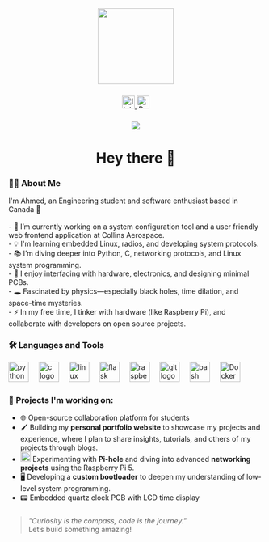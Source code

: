 <div align="center">
  <img height="150" src="https://user-images.githubusercontent.com/74038190/212749447-bfb7e725-6987-49d9-ae85-2015e3e7cc41.gif" />
</div>

###

<div align="center">
  <a href="https://www.linkedin.com/in/ahmed-rashid7721/">
    <img src="https://img.shields.io/static/v1?message=LinkedIn&logo=linkedin&label=&color=0077B5&logoColor=white&labelColor=&style=for-the-badge" height="25" alt="linkedin logo" />
  </a>
  <a href="https://google.com">
    <img src="https://img.shields.io/static/v1?message=Portfolio&logo=google-chrome&label=&color=4285F4&logoColor=white&labelColor=&style=for-the-badge" height="25" alt="Portfolio logo" />
  </a>
</div>

###

<div align="center">
  <img src="https://visitor-badge.laobi.icu/badge?page_id=ahmedrashid.ahmedrashid&" />
</div>

###

<h1 align="center">Hey there 👋</h1>

###

<h3 align="left">👨‍💻 About Me</h3>

<p align="left">
  I'm Ahmed, an Engineering student and software enthusiast based in Canada 🍁<br><br>
  - 🔭 I’m currently working on a system configuration tool and a user friendly web frontend application at Collins Aerospace.<br>
  - 💡 I'm learning embedded Linux, radios, and developing system protocols.<br>
  - 📚 I’m diving deeper into Python, C, networking protocols, and Linux system programming.<br>
  - 🔧 I enjoy interfacing with hardware, electronics, and designing minimal PCBs.<br>
  - 🕳️ Fascinated by physics—especially black holes, time dilation, and space-time mysteries.<br>
  - ⚡ In my free time, I tinker with hardware (like Raspberry Pi), and collaborate with developers on open source projects.<br>
</p>

###

<h3 align="left">🛠 Languages and Tools</h3>

<div align="left">
  <img src="https://cdn.jsdelivr.net/gh/devicons/devicon/icons/python/python-original.svg" height="40" alt="python logo" />
  <img width="12" />
  <img src="https://cdn.jsdelivr.net/gh/devicons/devicon/icons/c/c-original.svg" height="40" alt="c logo" />
  <img width="12" />
  <img src="https://cdn.jsdelivr.net/gh/devicons/devicon/icons/linux/linux-original.svg" height="40" alt="linux logo" />
  <img width="12" />
  <img src="https://cdn.jsdelivr.net/gh/devicons/devicon/icons/flask/flask-original.svg" height="40" alt="flask logo" />
  <img width="12" />
  <img src="https://cdn.jsdelivr.net/gh/devicons/devicon/icons/raspberrypi/raspberrypi-original.svg" height="40" alt="raspberrypi logo" />
  <img width="12" />
  <img src="https://cdn.jsdelivr.net/gh/devicons/devicon/icons/git/git-original.svg" height="40" alt="git logo" />
  <img width="12" />
  <img src="https://cdn.jsdelivr.net/gh/devicons/devicon/icons/bash/bash-original.svg" height="40" alt="bash logo" />
  <img width="12" />
  <img src="https://cdn.jsdelivr.net/gh/devicons/devicon/icons/docker/docker-plain-wordmark.svg" height="40" alt="Docker logo" />
</div>

###

<h3 align="left">🚀 Projects I'm working on:</h3>
 
- 🌐 Open-source collaboration platform for students
- 🖌️ Building my **personal portfolio website** to showcase my projects and experience, where I plan to share insights, tutorials, and others of my projects through blogs.   
- <img src="https://cdn.jsdelivr.net/gh/devicons/devicon/icons/raspberrypi/raspberrypi-original.svg" height="20" alt="raspberrypi logo" /> Experimenting with **Pi-hole** and diving into advanced **networking projects** using the Raspberry Pi 5.
- 🖥️ Developing a **custom bootloader** to deepen my understanding of low-level system programming.
- 📟 Embedded quartz clock PCB with LCD time display  

###

> _"Curiosity is the compass, code is the journey."_  
> Let’s build something amazing!

